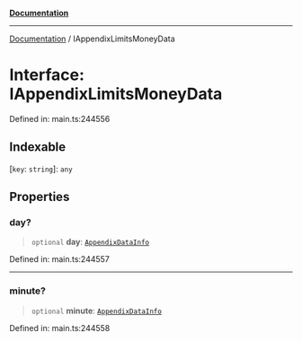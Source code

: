 [**Documentation**](../README.md)

***

[Documentation](../README.md) / IAppendixLimitsMoneyData

# Interface: IAppendixLimitsMoneyData

Defined in: main.ts:244556

## Indexable

\[`key`: `string`\]: `any`

## Properties

### day?

> `optional` **day**: [`AppendixDataInfo`](../classes/AppendixDataInfo.md)

Defined in: main.ts:244557

***

### minute?

> `optional` **minute**: [`AppendixDataInfo`](../classes/AppendixDataInfo.md)

Defined in: main.ts:244558
